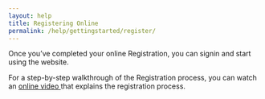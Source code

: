```yaml
---
layout: help
title: Registering Online
permalink: /help/gettingstarted/register/
---
```


Once you’ve completed your online Registration, you can signin and start using the website.

For a step-by-step walkthrough of the Registration process, you can watch an <a href="https://www.youtube.com/watch?v=iWowJBRMtpc"> online video </a> that explains the registration process.